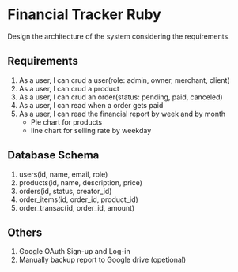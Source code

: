 # Financial Tracker Ruby

Design the architecture of the system considering the requirements.

## Requirements
1. As a user, I can crud a user(role: admin, owner, merchant, client)
2. As a user, I can crud a product
3. As a user, I can crud an order(status: pending, paid, canceled) 
4. As a user, I can read when a order gets paid
5. As a user, I can read the financial report by week and by month
    - Pie chart for products
    - line chart for selling rate by weekday

## Database Schema
1. users(id, name, email, role)
2. products(id, name, description, price)
3. orders(id, status, creator_id)
4. order_items(id, order_id, product_id)
5. order_transac(id, order_id, amount)

## Others
1. Google OAuth Sign-up and Log-in
2. Manually backup report to Google drive (opetional)
